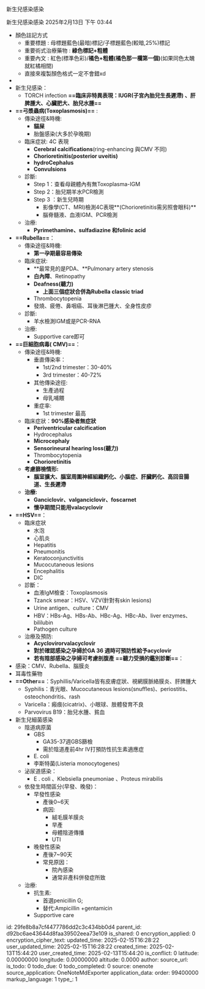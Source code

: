新生兒感染感染

新生兒感染感染
2025年2月13日
下午 03:44

- 顏色註記方式
  - 重要標題 : 母標題藍色(最暗)標記/子標題藍色(較暗,25%)標記
  - 重要術式治療藥物 : **綠色標記+粗體**
  - 重要內文 : 紅色(標準色彩)/**橘色+粗體(橘色那一欄第一個)**(如果同色太醜就紅橘相間)
  - 直接來複製顏色格式一定不會錯xd
- 
- 新生兒感染：
  - TORCH infection
**==臨床非特異表現：IUGR(子宮內胎兒生長遲滯) 、肝脾腫大、心臟肥大、胎兒水腫==**
- **==弓漿蟲病(Toxoplasmosis)==** :
  - 傳染途徑&時機:
    - **貓屎**
    - 胎盤感染(大多於孕晚期)
  - 臨床症狀: 4C 表現
    - **Cerebral calcifications**(ring-enhancing 與CMV 不同)
    - **Chorioretinitis(posterior uveitis)**
    - **hydroCephalus**
    - **Convulsions**
  - 診斷:
    - Step 1：查看母親體內有無Toxoplasma-IGM
    - Step 2：胎兒期羊水PCR檢測
    - Step 3 ：新生兒時期
      - 影像學(CT、MRI)檢測4C表現**(Chorioretinitis需另照會眼科)**
      - 腦脊髓液、血液IGM、PCR檢測
  - 治療:
    - **Pyrimethamine、sulfadiazine 和folinic acid**
- **==Rubella==**：
  - 傳染途徑&時機:
    - **第一孕期最容易傳染**
  - 臨床症狀:
    - **最常見的是PDA、**Pulmonary artery stenosis
    - **白內障**、Retinopathy
    - **Deafness(聽力)**
      - **上面三個症狀合併為Rubella classic triad**
    - Thrombocytopenia
    - 發燒、疲倦、鼻咽癌、耳後淋巴腫大、全身性皮疹
  - 診斷:
    - 羊水檢測IGM或是PCR-RNA
  - 治療:
    - Supportive care即可
- **==巨細胞病毒( CMV)==**：
  - 傳染途徑&時機:
    - 垂直傳染率：
      - 1st/2nd trimester：30-40%
      - 3rd trimester：40-72%
    - 其他傳染途徑:
      - 生產過程
      - 母乳哺餵
    - 重症率:
      - 1st trimester 最高
  - 臨床症狀：**90%感染者無症狀**
    - **Periventricular calcification**
    - Hydrocephalus
    - **Microcephaly**
    - **Sensorineural hearing loss(聽力)**
    - Thrombocytopenia
    - **Chorioretinitis**
  - **考慮篩檢情形:**
    - **腦室擴大、腦室周圍神經組織鈣化、小腦症、肝臟鈣化、高回音腸道、生長遲滯**
  - **治療:**
    - **Ganciclovir、valganciclovir、foscarnet**
    - **懷孕期間只能用valacyclovir**
- **==HSV==**：
  - 臨床症狀
    - 水泡
    - 心肌炎
    - Hepatitis
    - Pneumonitis
    - Keratoconjunctivitis
    - Mucocutaneous lesions
    - Encephalitis
    - DIC
  - 診斷：
    - 血液IgM檢查：Toxoplasmosis
    - Tzanck smear：HSV、VZV(針對有skin lesions)
    - Urine antigen、culture：CMV
    - HBV：HBs-Ag、HBs-Ab、HBc-Ag、HBc-Ab、liver enzymes、bililubin
    - Pathogen culture
  - 治療及預防:
    - **Acyclovirorvalacyclovir**
    - **對於確認感染之孕婦於GA 36 週時可預防性給予acyclovir**
    - **若有陰部感染之孕婦可考慮剖腹產**
**==聽力受損的鑑別診斷==**：
- 感染：CMV、Rubella、腦膜炎
- 耳毒性藥物
- **==Other==**：Syphillis/Varicella皆有皮膚症狀、視網膜脈絡膜炎、肝脾腫大
  - Syphilis：青光眼、Mucocutaneous lesions(snuffles)、periostitis、osteochondritis、rash
  - Varicella：瘢痕(cicatrix)、小眼球、肢體發育不良
  - Parvovirus B19：胎兒水腫、貧血
- 新生兒細菌感染
  - 陰道病原菌
    - GBS
      - GA35-37週GBS篩檢
      - 需於陰道產前4hr IV打預防性抗生素適應症
    - E. coli
    - 李斯特菌(Listeria monocytogenes)
  - 泌尿道感染：
    - E . coli 、Klebsiella pneumoniae 、Proteus mirabilis
  - 依發生時間區分(早發、晚發)：
    - 早發性感染
      - 產後0~6天
      - 病因:
        - 絨毛膜羊膜炎
        - 早產
        - 母體陰道傳播
        - UTI
    - 晚發性感染
      - 產後7~90天
      - 常見原因：
        - 院內感染
        - 通常非產科併發症所致
  - 治療:
    - 抗生素:
      - 首選penicillin G;
      - 替代:Ampicillin +gentamicin
    - Supportive care


id: 29fe8b8a7cf4477786dd2c3c434bb0d4
parent_id: d92bc6ae43644d8faa39502eea73e109
is_shared: 0
encryption_applied: 0
encryption_cipher_text: 
updated_time: 2025-02-15T16:28:22
user_updated_time: 2025-02-15T16:28:22
created_time: 2025-02-13T15:44:20
user_created_time: 2025-02-13T15:44:20
is_conflict: 0
latitude: 0.00000000
longitude: 0.00000000
altitude: 0.0000
author: 
source_url: 
is_todo: 0
todo_due: 0
todo_completed: 0
source: onenote
source_application: OneNoteMdExporter
application_data: 
order: 99400000
markup_language: 1
type_: 1
